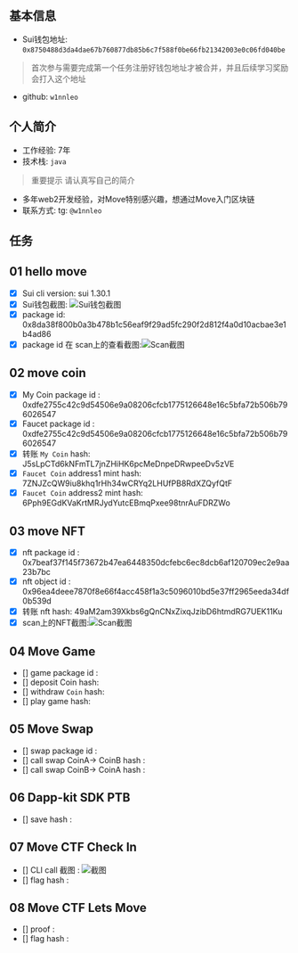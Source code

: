 ## 基本信息
- Sui钱包地址: `0x8750488d3da4dae67b760877db85b6c7f588f0be66fb21342003e0c06fd040be`
> 首次参与需要完成第一个任务注册好钱包地址才被合并，并且后续学习奖励会打入这个地址
- github: `w1nnleo`

## 个人简介
- 工作经验: 7年
- 技术栈: `java`
> 重要提示 请认真写自己的简介
- 多年web2开发经验，对Move特别感兴趣，想通过Move入门区块链
- 联系方式: tg: `@w1nnleo` 

## 任务

##   01 hello move  
- [x] Sui cli version: sui 1.30.1
- [x] Sui钱包截图: ![Sui钱包截图](./images/images2.png)
- [x] package id: 0x8da38f800b0a3b478b1c56eaf9f29ad5fc290f2d812f4a0d10acbae3e1b4ad86
- [x] package id 在 scan上的查看截图:![Scan截图](./images/images1.png)

##   02 move coin
- [x] My Coin package id : 0xdfe2755c42c9d54506e9a08206cfcb1775126648e16c5bfa72b506b796026547
- [x] Faucet package id : 0xdfe2755c42c9d54506e9a08206cfcb1775126648e16c5bfa72b506b796026547
- [x] 转账 `My Coin` hash: J5sLpCTd6kNFmTL7jnZHiHK6pcMeDnpeDRwpeeDv5zVE
- [x] `Faucet Coin` address1 mint hash: 7ZNJZcQW9iu8khq1rHh34wCRYq2LHUfPB8RdXZQyfQtF
- [x] `Faucet Coin` address2 mint hash: 6Pph9EGdKVaKrtMRJydYutcEBmqPxee98tnrAuFDRZWo

##   03 move NFT
- [x] nft package id : 0x7beaf37f145f73672b47ea6448350dcfebc6ec8dcb6af120709ec2e9aa23b7bc
- [x] nft object id : 0x96ea4deee7870f8e66f4acc458f1a3c5096010bd5e37ff2965eeda34df0b539d
- [x] 转账 nft  hash: 49aM2am39Xkbs6gQnCNxZixqJzibD6htmdRG7UEK11Ku
- [x] scan上的NFT截图:![Scan截图](./images/images3.png)

##   04 Move Game
- [] game package id :
- [] deposit Coin hash:
- [] withdraw `Coin` hash:
- [] play game hash:

##   05 Move Swap
- [] swap package id :
- [] call swap CoinA-> CoinB  hash :
- [] call swap CoinB-> CoinA  hash :

##   06 Dapp-kit SDK PTB
- [] save hash :

##   07 Move CTF Check In
- [] CLI call 截图 : ![截图](./images/你的图片地址)
- [] flag hash :

##   08 Move CTF Lets Move
- [] proof : 
- [] flag hash :
